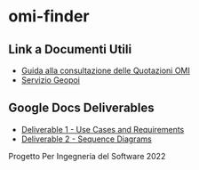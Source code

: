 # omi-finder

## Link a Documenti Utili
* [Guida alla consultazione delle Quotazioni OMI](https://www.agenziaentrate.gov.it/portale/documents/20143/264034/guida_cons_quotOMI_Guida+alla+Consultazione+delle+Quotazioni+OMI.pdf/0d0cab67-634d-e2c0-b215-2b39a09af27e "PDF Document")
* [Servizio Geopoi](https://www1.agenziaentrate.gov.it/servizi/geopoi_omi/index.php "Servizio Pubblico con Mappa")

## Google Docs Deliverables
* [Deliverable 1 - Use Cases and Requirements](https://docs.google.com/document/d/1HMH91b9iiWs-pHb1FIrMiS5vBuhN6GDU1rkkE97q2DE/edit?usp=sharing "Deliverable #1")
* [Deliverable 2 - Sequence Diagrams](https://docs.google.com/document/d/1-IhoPVv_9o3jsUb8RvTn5zp3-juPnl19KJuaLIOUBvM/edit "Deliverable #2")

Progetto Per Ingegneria del Software 2022
